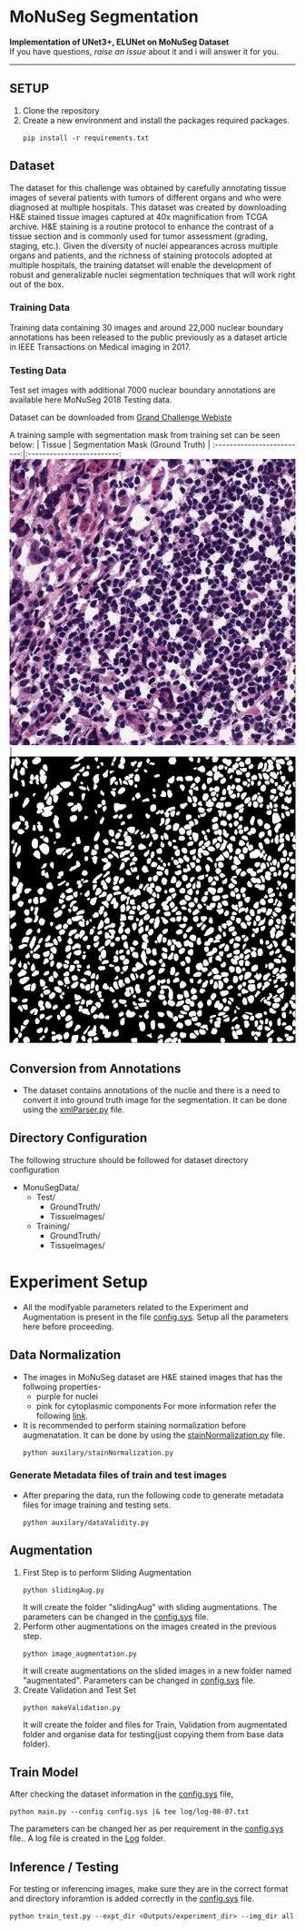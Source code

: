 # MoNuSeg Segmentation


__Implementation of UNet3+, ELUNet on MoNuSeg Dataset__ <br>
If you have questions, *raise an issue* about it and i will answer it for you.
***

## SETUP
1. Clone the repository
2. Create a new environment and install the packages required packages.
    <pre><code>pip install -r requirements.txt</code></pre>

## Dataset
The dataset for this challenge was obtained by carefully annotating tissue images of several patients with tumors of different organs and who were diagnosed at multiple hospitals. This dataset was created by downloading H&E stained tissue images captured at 40x magnification from TCGA archive. H&E staining is a routine protocol to enhance the contrast of a tissue section and is commonly used for tumor assessment (grading, staging, etc.). Given the diversity of nuclei appearances across multiple organs and patients, and the richness of staining protocols adopted at multiple hospitals, the training datatset will enable the development of robust and generalizable nuclei segmentation techniques that will work right out of the box.

### Training Data
Training data containing 30 images and around 22,000 nuclear boundary annotations has been released to the public previously as a dataset article in IEEE Transactions on Medical imaging in 2017.

### Testing Data
Test set images with additional 7000 nuclear boundary annotations are available here MoNuSeg 2018 Testing data.

Dataset can be downloaded from [Grand Challenge Webiste](https://monuseg.grand-challenge.org/)

A training sample with segmentation mask from training set can be seen below:
 |      Tissue             | Segmentation Mask (Ground Truth)  |
:-------------------------:|:-------------------------:
![](./Dataset/sample/image.png)  |  ![](./Dataset/sample/label.png)


## Conversion from Annotations
* The dataset contains annotations of the nuclie and there is a need to convert it into ground truth image for the segmentation. It can be done using the [xmlParser.py](auxilary/xmlBinaryParser.py) file.


## Directory Configuration
The following structure should be followed for dataset directory configuration
* MonuSegData/
    * Test/
        * GroundTruth/
        * TissueImages/
    * Training/
        * GroundTruth/
        * TissueImages/

#
# Experiment Setup
* All the modifyable parameters related to the Experiment and Augmentation is present in the file [config.sys](config.sys). Setup all the parameters here before proceeding.

## Data Normalization 
* The images in MoNuSeg dataset are H&E stained images that has the follwoing properties-
    * purple for nuclei
    * pink for cytoplasmic components
For more information refer the following [link](https://www.leicabiosystems.com/en-kr/knowledge-pathway/he-staining-overview-a-guide-to-best-practices/).
* It is recommended to perform staining normalization before augmenatation. It can be done by using the [stainNormalization.py](auxilary/stainNormalization.py) file.
    <pre><code>python auxilary/stainNormalization.py</code></pre>


### Generate Metadata files of train and test images
* After preparing the data, run the following code to generate metadata files for image training and testing sets.
    <pre><code>python auxilary/dataValidity.py </code></pre>

## Augmentation
1. First Step is to perform Sliding Augmentation
    <pre><code>python slidingAug.py</code></pre>
    It will create the folder "slidingAug" with sliding augmentations. The parameters can be changed in the [config.sys](config.sys) file.
2. Perform other augmentations on the images created in the previous step.
    <pre><code>python image_augmentation.py</code></pre>
    It will create augmentations on the slided images in a new folder named "augmentated". Parameters can be changed in [config.sys](config.sys) file.
3. Create Validation and Test Set
    <pre><code>python makeValidation.py</code></pre>
    It will create the folder and files for Train, Validation from augmentated folder and organise data for testing(just copying them from base data folder).

## Train Model
After checking the dataset information in the [config.sys](config.sys) file,
<pre><code>python main.py --config config.sys |& tee log/log-08-07.txt</code></pre>
The parameters can be changed her as per requirement in the [config.sys](config.sys) file.. A log file is created in the [Log](log/) folder.


## Inference / Testing
For testing or inferencing images, make sure they are in the correct format and directory inforamtion is added correctly in the  [config.sys](config.sys) file.
<pre><code>python train_test.py --expt_dir &lt;Outputs/experiment_dir&gt; --img_dir all</code></pre>